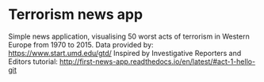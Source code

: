 Terrorism news app
==================
Simple news application, visualising 50 worst acts of terrorism in Western Europe from 1970 to 2015.
Data provided by: https://www.start.umd.edu/gtd/
Inspired by Investigative Reporters and Editors tutorial: http://first-news-app.readthedocs.io/en/latest/#act-1-hello-git
